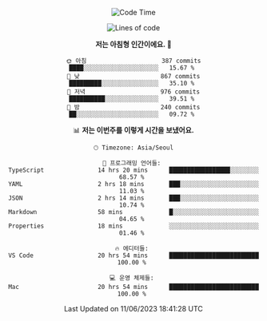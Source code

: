<div align='center'>
 
<!--START_SECTION:waka-->
![Code Time](http://img.shields.io/badge/Code%20Time-2%2C718%20hrs%2052%20mins-blue)

![Lines of code](https://img.shields.io/badge/%EC%A0%80%EB%8A%94%20%EC%97%AC%ED%83%9C%EA%B9%8C%EC%A7%80%20-1.2%20million%20%EC%A4%84%EC%9D%98%20%EC%BD%94%EB%93%9C%EB%A5%BC%20%EC%9E%91%EC%84%B1%ED%96%88%EC%96%B4%EC%9A%94.-blue)

**저는 아침형 인간이에요. 🐤** 

```text
🌞 아침                     387 commits         ████░░░░░░░░░░░░░░░░░░░░░   15.67 % 
🌆 낮　                     867 commits         █████████░░░░░░░░░░░░░░░░   35.10 % 
🌃 저녁                     976 commits         ██████████░░░░░░░░░░░░░░░   39.51 % 
🌙 밤　                     240 commits         ██░░░░░░░░░░░░░░░░░░░░░░░   09.72 % 
```


📊 **저는 이번주를 이렇게 시간을 보냈어요.** 

```text
🕑︎ Timezone: Asia/Seoul

💬 프로그래밍 언어들: 
TypeScript               14 hrs 20 mins      █████████████████░░░░░░░░   68.57 % 
YAML                     2 hrs 18 mins       ███░░░░░░░░░░░░░░░░░░░░░░   11.03 % 
JSON                     2 hrs 14 mins       ███░░░░░░░░░░░░░░░░░░░░░░   10.74 % 
Markdown                 58 mins             █░░░░░░░░░░░░░░░░░░░░░░░░   04.65 % 
Properties               18 mins             ░░░░░░░░░░░░░░░░░░░░░░░░░   01.46 % 

🔥 에디터들: 
VS Code                  20 hrs 54 mins      █████████████████████████   100.00 % 

💻 운영 체제들: 
Mac                      20 hrs 54 mins      █████████████████████████   100.00 % 
```


 Last Updated on 11/06/2023 18:41:28 UTC
<!--END_SECTION:waka-->
 </div>
<!---
Emewjin/Emewjin is a ✨ special ✨ repository because its `README.md` (this file) appears on your GitHub profile.
You can click the Preview link to take a look at your changes.
--->
